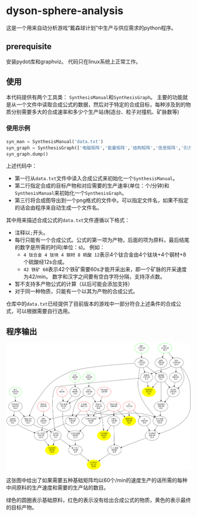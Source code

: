 # dyson-sphere-analysis

这是一个用来自动分析游戏“戴森球计划”中生产与供应需求的python程序。

## prerequisite
安装pydot库和graphviz。
代码只在linux系统上正常工作。

## 使用

本代码提供有两个工具类：
`SynthesisManual`和`SynthesisGraph`。
主要的功能就是从一个文件中读取合成公式的数据，然后对于特定的合成目标，每种涉及到的物质分别需要多大的合成速率和多少个生产站(制造台、粒子对撞机、矿脉数等)

### 使用示例
```python
syn_man = SynthesisManual('data.txt')
syn_graph = SynthesisGraph(['电磁矩阵','能量矩阵','结构矩阵','信息矩阵','引力矩阵'], [60,60,60,60,60], syn_man)
syn_graph.dump()
```

上述代码中：
+ 第一行从`data.txt`文件中读入合成公式来初始化一个`SynthesisManual`。
+ 第二行指定合成的目标产物和对应需要的生产速率(单位：个/分钟)和`SynthesisManual`来初始化一个`SynthesisGraph`。
+ 第三行将合成图导出到一个png格式的文件中。可以指定文件名，如果不指定的话会由程序来自动生成一个文件名。

其中用来描述合成公式的`data.txt`文件遵循以下格式：
+ 注释以`;`开头。
+ 每行只能有一个合成公式。公式的第一项为产物，后面的项为原料，最后结尾的数字是所需的时间(单位：s)。
例如：
	+ `4 钛合金 4 钛块 4 钢材 8 硫酸 12`表示4个钛合金由4个钛块+4个钢材+8个硫酸经12s合成。
	+ `42 铁矿 60`表示42个铁矿需要60s才能开采出来，即一个矿脉的开采速度为42/min。
数字和汉字之间要有空白字符分隔，支持浮点数。
+ 暂不支持多产物公式的计算（以后可能会添加支持）
+ 对于同一种物质，只能有一个以其为产物的合成公式。

仓库中的`data.txt`已经提供了目前版本的游戏中一部分符合上述条件的合成公式，可以根据需要自行选用。

## 程序输出

![example output](img\电磁矩阵_能量矩阵_结构矩阵_信息矩阵_引力矩阵_9290.png)

这张图中给出了如果需要五种基础矩阵均以60个/min的速度生产的话所需的每种中间原料的生产速度和需要的生产站的数目。

绿色的圆圈表示基础原料，红色的表示没有给出合成公式的物质，黄色的表示最终的目标产物。